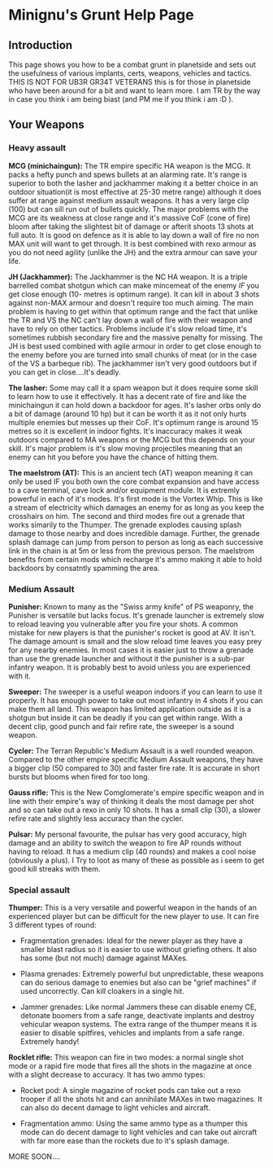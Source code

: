 # Minignu's Grunt Help Page

## Introduction

This page shows you how to be a combat grunt in planetside and sets out
the usefulness of various implants, certs, weapons, vehicles and
tactics. THIS IS NOT FOR UB3R GR34T VETERANS this is for those in
planetside who have been around for a bit and want to learn more. I am
TR by the way in case you think i am being biast (and PM me if you think
i am :D ).

## Your Weapons

### Heavy assault

**MCG (minichaingun):** The TR empire specific HA weapon is the MCG. It
packs a hefty punch and spews bullets at an alarming rate. It's range is
superior to both the lasher and jackhammer making it a better choice in
an outdoor situation(it is most effective at 25-30 metre range) although
it does suffer at range against medium assault weapons. It has a very
large clip (100) but can sill run out of bullets quickly. The major
problems with the MCG are its weakness at close range and it's massive
CoF (cone of fire) bloom after taking the slightest bit of damage or
afterit shoots 13 shots at full auto. It is good on defence as it is
able to lay down a wall of fire no non MAX unit will want to get
through. It is best combined with rexo armour as you do not need agility
(unlike the JH) and the extra armour can save your life.

**JH (Jackhammer):** The Jackhammer is the NC HA weapon. It is a triple
barrelled combat shotgun which can make mincemeat of the enemy _IF_ you
get close enough (10- metres is optimum range). It can kill in about 3
shots against non-MAX armour and doesn't require too much aiming. The
main problem is having to get within that optimum range and the fact
that unlike the TR and VS the NC can't lay down a wall of fire with
their weapon and have to rely on other tactics. Problems include it's
slow reload time, it's sometimes rubbish secondary fire and the massive
penalty for missing. The JH is best used combined with agile armour in
order to get close enough to the enemy before you are turned into small
chunks of meat (or in the case of the VS a barbeque rib). The jackhammer
isn't very good outdoors but if you can get in close....It's deadly.

**The lasher:** Some may call it a spam weapon but it does require some
skill to learn how to use it effectively. It has a decent rate of fire
and like the minichaingun it can hold down a backdoor for ages. It's
lasher orbs only do a bit of damage (around 10 hp) but it can be worth
it as it not only hurts multiple enemies but messes up their CoF. It's
optimum range is around 15 metres so it is excellent in indoor fights.
It's inaccuracy makes it weak outdoors compared to MA weapons or the MCG
but this depends on your skill. It's major problem is it's slow moving
projectiles meaning that an enemy can hit you before you have the chance
of hitting them.

**The maelstrom (AT):** This is an ancient tech (AT) weapon meaning it
can only be used IF you both own the core combat expansion and have
access to a cave terminal, cave lock and/or equipment module. It is
extremly powerful in each of it's modes. It's first mode is the Vortex
Whip. This is like a stream of electricity which damages an enemy for as
long as you keep the crosshairs on him. The second and third modes fire
out a grenade that works simarily to the Thumper. The grenade explodes
causing splash damage to those nearby and does incredible damage.
Further, the grenade splash damage can jump from person to person as
long as each successive link in the chain is at 5m or less from the
previous person. The maelstrom benefits from certain mods which recharge
it's ammo making it able to hold backdoors by consatntly spamming the
area.

### Medium Assault

**Punisher:** Known to many as the "Swiss army knife" of PS weaponry,
the Punisher is versatile but lacks focus. It's grenade launcher is
extremely slow to reload leaving you vulnerable after you fire your
shots. A common mistake for new players is that the punisher's rocket is
good at AV. It isn't. The damage amount is small and the slow reload
time leaves you easy prey for any nearby enemies. In most cases it is
easier just to throw a grenade than use the grenade launcher and without
it the punisher is a sub-par infantry weapon. It is probably best to
avoid unless you are experienced with it.

**Sweeper:** The sweeper is a useful weapon indoors if you can learn to
use it properly. It has enough power to take out most infantry in 4
shots if you can make them all land. This weapon has limited application
outside as it is a shotgun but inside it can be deadly if you can get
within range. With a decent clip, good punch and fair refire rate, the
sweeper is a sound weapon.

**Cycler:** The Terran Republic's Medium Assault is a well rounded
weapon. Compared to the other empire specific Medium Assault weapons,
they have a bigger clip (50 compared to 30) and faster fire rate. It is
accurate in short bursts but blooms when fired for too long.

**Gauss rifle:** This is the New Comglomerate's empire specific weapon
and in line with their empire's way of thinking it deals the most damage
per shot and so can take out a rexo in only 10 shots. It has a small
clip (30), a slower refire rate and slightly less accuracy than the
cycler.

**Pulsar:** My personal favourite, the pulsar has very good accuracy,
high damage and an ability to switch the weapon to fire AP rounds
without having to reload. It has a medium clip (40 rounds) and makes a
cool noise (obviously a plus). I Try to loot as many of these as
possible as i seem to get good kill streaks with them.

### Special assault

**Thumper:** This is a very versatile and powerful weapon in the hands
of an experienced player but can be difficult for the new player to use.
It can fire 3 different types of round:

- Fragmentation grenades: Ideal for the newer player as they have a
  smaller blast radius so it is easier to use without griefing others.
  It also has some (but not much) damage against MAXes.

<!-- -->

- Plasma grenades: Extremely powerful but unpredictable, these weapons
  can do serious damage to enemies but also can be "grief machines" if
  used uncorrectly. Can kill cloakers in a single hit.

<!-- -->

- Jammer grenades: Like normal Jammers these can disable enemy CE,
  detonate boomers from a safe range, deactivate implants and destroy
  vehicular weapon systems. The extra range of the thumper means it is
  easier to disable spitfires, vehicles and implants from a safe
  range. Extremely handy!

**Rocklet rifle:** This weapon can fire in two modes: a normal single
shot mode or a rapid fire mode that fires all the shots in the magazine
at once with a slight decrease to accuracy. It has two ammo types:

- Rocket pod: A single magazine of rocket pods can take out a rexo
  trooper if all the shots hit and can annihilate MAXes in two
  magazines. It can also do decent damage to light vehicles and
  aircraft.

<!-- -->

- Fragmentation ammo: Using the same ammo type as a thumper this mode
  can do decent damage to light vehicles and can take out aircraft
  with far more ease than the rockets due to it's splash damage.

MORE SOON....

<!--[Category:Strategy](Category:Strategy.md)-->
